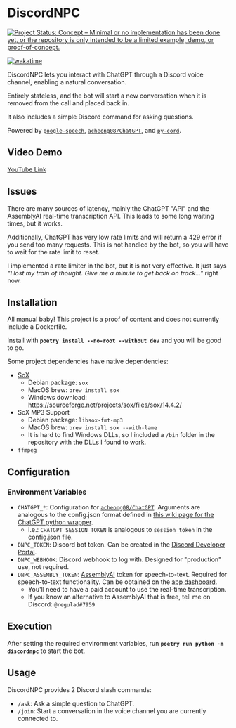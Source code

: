 # DiscordNPC

[![Project Status: Concept – Minimal or no implementation has been done yet, or the repository is only intended to be a limited example, demo, or proof-of-concept.](https://www.repostatus.org/badges/latest/concept.svg)](https://www.repostatus.org/#concept)

[![wakatime](https://wakatime.com/badge/github/regulad/discordnpc.svg)](https://wakatime.com/badge/github/regulad/discordnpc)

DiscordNPC lets you interact with ChatGPT through a Discord voice channel, enabling a natural conversation.

Entirely stateless, and the bot will start a new conversation when it is removed from the call and placed back in.

It also includes a simple Discord command for asking questions.

Powered by [`google-speech`](https://pypi.org/project/google-speech/), [`acheong08/ChatGPT`](https://github.com/acheong08/ChatGPT),  and [`py-cord`](https://github.com/Pycord-Development/pycord).

## Video Demo

[YouTube Link](https://youtu.be/0Rs7h4ePgmw)

## Issues

There are many sources of latency, mainly the ChatGPT "API" and the AssemblyAI real-time transcription API. This leads to some long waiting times, but it works.

Additionally, ChatGPT has very low rate limits and will return a 429 error if you send too many requests. This is not handled by the bot, so you will have to wait for the rate limit to reset.

I implemented a rate limiter in the bot, but it is not very effective. It just says *"I lost my train of thought. Give me a minute to get back on track..."* right now.

## Installation

All manual baby! This project is a proof of content and does not currently include a Dockerfile.

Install with **`poetry install --no-root --without dev`** and you will be good to go.

Some project dependencies have native dependencies:

* [SoX](https://sox.sourceforge.net/)
  * Debian package: `sox`
  * MacOS brew: `brew install sox`
  * Windows download: https://sourceforge.net/projects/sox/files/sox/14.4.2/
* SoX MP3 Support
  * Debian package: `libsox-fmt-mp3`
  * MacOS brew: `brew install sox --with-lame`
  * It is hard to find Windows DLLs, so I included a `/bin` folder in the repository with the DLLs I found to work.
* `ffmpeg`

## Configuration

### Environment Variables

* `CHATGPT_*`: Configuration for [`acheong08/ChatGPT`](https://github.com/acheong08/ChatGPT). Arguments are analogous to the config.json format defined in [this wiki page for the ChatGPT python wrapper](https://github.com/acheong08/ChatGPT/wiki/Setup#config-options-optional).
  * i.e.: `CHATGPT_SESSION_TOKEN` is analogous to `session_token` in the config.json file.
* `DNPC_TOKEN`: Discord bot token. Can be created  in the [Discord Developer Portal](https://discord.com/developers/applications).
* `DNPC_WEBHOOK`: Discord webhook to log with. Designed for "production" use, not required.
* `DNPC_ASSEMBLY_TOKEN`: [AssemblyAI](https://www.assemblyai.com/) token for speech-to-text. Required for speech-to-text functionality. Can be obtained on the [app dashboard](https://www.assemblyai.com/app).
  * You'll need to have a paid account to use the real-time transcription. 
  * If you know an alternative to AssemblyAI that is free, tell me on Discord: `@regulad#7959`

## Execution

After setting the required environment variables, run **`poetry run python -m discordnpc`** to start the bot.

## Usage

DiscordNPC provides 2 Discord slash commands:

* `/ask`: Ask a simple question to ChatGPT.
* `/join`: Start a conversation in the voice channel you are currently connected to.
